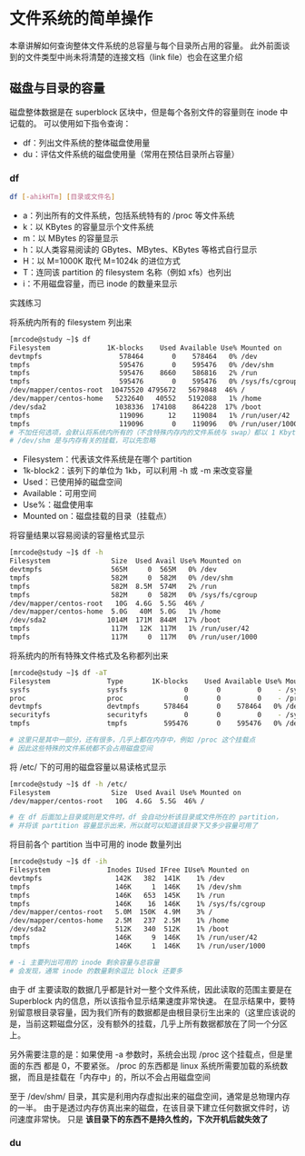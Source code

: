 # 文件系统的简单操作
本章讲解如何查询整体文件系统的总容量与每个目录所占用的容量。
此外前面谈到的文件类型中尚未将清楚的连接文档（link file）也会在这里介绍

## 磁盘与目录的容量
磁盘整体数据是在 superblock 区块中，但是每个各别文件的容量则在 inode 中记载的。
可以使用如下指令查询：

- df：列出文件系统的整体磁盘使用量
- du：评估文件系统的磁盘使用量（常用在预估目录所占容量）

### df

```bash
df [-ahikHTm] [目录或文件名]
```
- a：列出所有的文件系统，包括系统特有的 /proc 等文件系统
- k：以 KBytes 的容量显示个文件系统
- m：以 MBytes 的容量显示
- h：以人类容易阅读的 GBytes、MBytes、KBytes 等格式自行显示
- H：以 M=1000K 取代 M=1024k 的进位方式
- T：连同该 partition 的 filesystem 名称（例如 xfs）也列出
- i：不用磁盘容量，而已 inode 的数量来显示

实践练习

将系统内所有的 filesystem 列出来

```bash
[mrcode@study ~]$ df
Filesystem              1K-blocks    Used Available Use% Mounted on
devtmpfs                   578464       0    578464   0% /dev
tmpfs                      595476       0    595476   0% /dev/shm
tmpfs                      595476    8660    586816   2% /run
tmpfs                      595476       0    595476   0% /sys/fs/cgroup
/dev/mapper/centos-root  10475520 4795672   5679848  46% /
/dev/mapper/centos-home   5232640   40552   5192088   1% /home
/dev/sda2                 1038336  174108    864228  17% /boot
tmpfs                      119096      12    119084   1% /run/user/42
tmpfs                      119096       0    119096   0% /run/user/1000
# 不加任何选项，会默认将系统内所有的（不含特殊内存内的文件系统与 swap）都以 1 Kbytes 的容量列出来
# /dev/shm 是与内存有关的挂载，可以先忽略
```

- Filesystem：代表该文件系统是在哪个 partition
- 1k-block2：该列下的单位为 1kb，可以利用 -h 或 -m 来改变容量
- Used：已使用掉的磁盘空间
- Available：可用空间
- Use%：磁盘使用率
- Mounted on：磁盘挂载的目录（挂载点）

将容量结果以容易阅读的容量格式显示

```bash
[mrcode@study ~]$ df -h
Filesystem               Size  Used Avail Use% Mounted on
devtmpfs                 565M     0  565M   0% /dev
tmpfs                    582M     0  582M   0% /dev/shm
tmpfs                    582M  8.5M  574M   2% /run
tmpfs                    582M     0  582M   0% /sys/fs/cgroup
/dev/mapper/centos-root   10G  4.6G  5.5G  46% /
/dev/mapper/centos-home  5.0G   40M  5.0G   1% /home
/dev/sda2               1014M  171M  844M  17% /boot
tmpfs                    117M   12K  117M   1% /run/user/42
tmpfs                    117M     0  117M   0% /run/user/1000
```

将系统内的所有特殊文件格式及名称都列出来

```bash
[mrcode@study ~]$ df -aT
Filesystem              Type       1K-blocks    Used Available Use% Mounted on
sysfs                   sysfs              0       0         0    - /sys
proc                    proc               0       0         0    - /proc
devtmpfs                devtmpfs      578464       0    578464   0% /dev
securityfs              securityfs         0       0         0    - /sys/kernel/security
tmpfs                   tmpfs         595476       0    595476   0% /dev/shm

# 这里只是其中一部分，还有很多，几乎上都在内存中，例如 /proc 这个挂载点
# 因此这些特殊的文件系统都不会占用磁盘空间
```

将 /etc/ 下的可用的磁盘容量以易读格式显示

```bash
[mrcode@study ~]$ df -h /etc/
Filesystem               Size  Used Avail Use% Mounted on
/dev/mapper/centos-root   10G  4.6G  5.5G  46% /

# 在 df 后面加上目录或则是文件时，df 会自动分析该目录或文件所在的 partition，
# 并将该 partition 容量显示出来，所以就可以知道该目录下又多少容量可用了
```

将目前各个 partition 当中可用的 inode 数量列出

```bash
[mrcode@study ~]$ df -ih
Filesystem              Inodes IUsed IFree IUse% Mounted on
devtmpfs                  142K   382  141K    1% /dev
tmpfs                     146K     1  146K    1% /dev/shm
tmpfs                     146K   653  145K    1% /run
tmpfs                     146K    16  146K    1% /sys/fs/cgroup
/dev/mapper/centos-root   5.0M  150K  4.9M    3% /
/dev/mapper/centos-home   2.5M   237  2.5M    1% /home
/dev/sda2                 512K   340  512K    1% /boot
tmpfs                     146K     9  146K    1% /run/user/42
tmpfs                     146K     1  146K    1% /run/user/1000

# -i 主要列出可用的 inode 剩余容量与总容量
# 会发现，通常 inode 的数量剩余逗比 block 还要多
```

由于 df 主要读取的数据几乎都是针对一整个文件系统，因此读取的范围主要是在 Superblock 内的信息，所以该指令显示结果速度非常快速。
在显示结果中，要特别留意根目录容量，因为我们所有的数据都是由根目录衍生出来的（这里应该说的是，当前这颗磁盘分区，没有额外的挂载，几乎上所有数据都放在了同一个分区上。

另外需要注意的是：如果使用 -a 参数时，系统会出现 /proc 这个挂载点，但是里面的东西
都是 0，不要紧张。 /proc 的东西都是 linux 系统所需要加载的系统数据，
而且是挂载在「内存中」的，所以不会占用磁盘空间

至于 /dev/shm/ 目录，其实是利用内存虚拟出来的磁盘空间，通常是总物理内存的一半。
由于是透过内存仿真出来的磁盘，在该目录下建立任何数据文件时，访问速度非常快。
只是 **该目录下的东西不是持久性的，下次开机后就失效了**

### du
